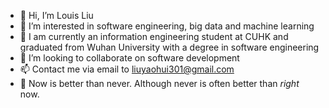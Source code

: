 - 👋 Hi, I’m Louis Liu
- 👀 I’m interested in software engineering, big data and machine learning
- 🌱 I am currently an information engineering student at CUHK and graduated from Wuhan University with a degree in software engineering
- 💞️ I’m looking to collaborate on software development
- 📫 Contact me via email to liuyaohui301@gmail.com
- 🐾 Now is better than never. Although never is often better than *right* now.

<!---
liuyaohui301/liuyaohui301 is a ✨ special ✨ repository because its `README.md` (this file) appears on your GitHub profile.
You can click the Preview link to take a look at your changes.
--->

